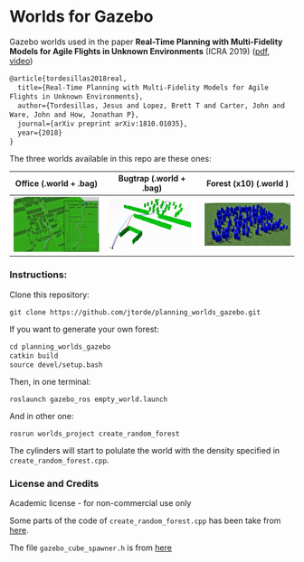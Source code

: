 
# Worlds for Gazebo #

Gazebo worlds used in the paper **Real-Time Planning with Multi-Fidelity Models for Agile Flights in Unknown Environments** (ICRA 2019) ([pdf](https://arxiv.org/abs/1810.01035), [video](https://www.youtube.com/watch?v=E4V2_B8x-UI))

```
@article{tordesillas2018real,
  title={Real-Time Planning with Multi-Fidelity Models for Agile Flights in Unknown Environments},
  author={Tordesillas, Jesus and Lopez, Brett T and Carter, John and Ware, John and How, Jonathan P},
  journal={arXiv preprint arXiv:1810.01035},
  year={2018}
}
```

The three worlds available in this repo are these ones:


Office (.world + .bag)     |  Bugtrap (.world + .bag)  |  Forest (x10) (.world )
:-------------------------:|:-------------------------:|:-------------------------:
![](./imgs/office.png)     |  ![](./imgs/bugtrap.png)  |  ![](./imgs/forest.png) 

### Instructions:
Clone this repository:
```
git clone https://github.com/jtorde/planning_worlds_gazebo.git
```

If you want to generate your own forest:
```
cd planning_worlds_gazebo
catkin build
source devel/setup.bash 
```
Then, in one terminal:
```
roslaunch gazebo_ros empty_world.launch
```
And in other one:
```
rosrun worlds_project create_random_forest
```

The cylinders will start to polulate the world with the density specified in `create_random_forest.cpp`.


### License and Credits
Academic license - for non-commercial use only

Some parts of the code of `create_random_forest.cpp` has been take from [here](https://github.com/ethz-asl/mav_voxblox_planning/blob/master/mav_planning_benchmark/src/local_planning_benchmark.cpp).

The file `gazebo_cube_spawner.h` is from [here](https://github.com/JenniferBuehler/gazebo-pkgs/blob/master/gazebo_test_tools/include/gazebo_test_tools/gazebo_cube_spawner.h)
